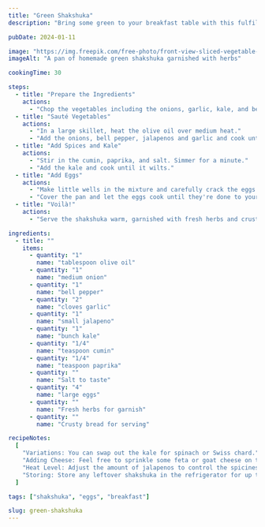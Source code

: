 ```yaml
---
title: "Green Shakshuka"
description: "Bring some green to your breakfast table with this fulfilling Green Shakshuka — a healthy twist on a North African classic."

pubDate: 2024-01-11

image: "https://img.freepik.com/free-photo/front-view-sliced-vegetable-meal-colorful-tasty-inside-white-plate-along-with-crisps-eggs-grey-table-dish-vegetables_140725-16109.jpg?t=st=1727548860~exp=1727552460~hmac=08648ffaf72a18ebf2b26707ccb08436b6a8bbc3ec7393dcc419d0356ec76bfe&w=360"
imageAlt: "A pan of homemade green shakshuka garnished with herbs"

cookingTime: 30

steps:
  - title: "Prepare the Ingredients"
    actions:
      - "Chop the vegetables including the onions, garlic, kale, and bell peppers. Slice the jalapenos into small rings."
  - title: "Sauté Vegetables"
    actions:
      - "In a large skillet, heat the olive oil over medium heat."
      - "Add the onions, bell pepper, jalapenos and garlic and cook until they are soft."
  - title: "Add Spices and Kale"
    actions:
      - "Stir in the cumin, paprika, and salt. Simmer for a minute."
      - "Add the kale and cook until it wilts."
  - title: "Add Eggs"
    actions:
      - "Make little wells in the mixture and carefully crack the eggs into them."
      - "Cover the pan and let the eggs cook until they're done to your liking."
  - title: "Voilà!"
    actions:
      - "Serve the shakshuka warm, garnished with fresh herbs and crusty bread on the side."

ingredients:
  - title: ""
    items:
      - quantity: "1"
        name: "tablespoon olive oil"
      - quantity: "1"
        name: "medium onion"
      - quantity: "1"
        name: "bell pepper"
      - quantity: "2"
        name: "cloves garlic"
      - quantity: "1"
        name: "small jalapeno"
      - quantity: "1"
        name: "bunch kale"
      - quantity: "1/4"
        name: "teaspoon cumin"
      - quantity: "1/4"
        name: "teaspoon paprika"
      - quantity: ""
        name: "Salt to taste"
      - quantity: "4"
        name: "large eggs"
      - quantity: ""
        name: "Fresh herbs for garnish"
      - quantity: ""
        name: "Crusty bread for serving"

recipeNotes:
  [
    "Variations: You can swap out the kale for spinach or Swiss chard.",
    "Adding Cheese: Feel free to sprinkle some feta or goat cheese on top before serving.",
    "Heat Level: Adjust the amount of jalapenos to control the spiciness of the dish.",
    "Storing: Store any leftover shakshuka in the refrigerator for up to 2 days. Reheat in the microwave or on the stove over low heat before serving.",
  ]

tags: ["shakshuka", "eggs", "breakfast"]

slug: green-shakshuka
---
```

